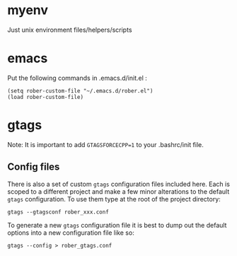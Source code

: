 # myenv
Just unix environment files/helpers/scripts

# emacs
Put the following commands in .emacs.d/init.el :
```
(setq rober-custom-file "~/.emacs.d/rober.el")
(load rober-custom-file)
```
# gtags

Note: It is important to add `GTAGSFORCECPP=1` to your .bashrc/init file.

## Config files

There is also a set of custom `gtags` configuration files included here.
Each is scoped to a different project and make a few minor alterations
to the default `gtags` configuration.  To use them type at the root of
the project directory:

```
gtags --gtagsconf rober_xxx.conf 
```

To generate a new `gtags` configuration file it is best to dump out
the default options into a new configuration file like so:

```
gtags --config > rober_gtags.conf
```
